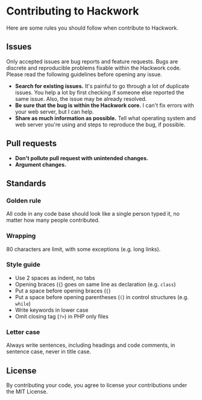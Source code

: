 # Contributing to Hackwork

Here are some rules you should follow when contribute to Hackwork.

## Issues

Only accepted issues are bug reports and feature requests. Bugs are discrete
and reproducible problems fixable within the Hackwork code. Please read the
following guidelines before opening any issue.

* **Search for existing issues.** It's painful to go through a lot of duplicate
issues. You help a lot by first checking if someone else reported the same
issue. Also, the issue may be already resolved.
* **Be sure that the bug is within the Hackwork core.** I can't fix errors with
your web server, but I can help.
* **Share as much information as possible.** Tell what operating system and
web server you're using and steps to reproduce the bug, if possible.

## Pull requests

* **Don't pollute pull request with unintended changes.**
* **Argument changes.**

## Standards

### Golden rule

All code in any code base should look like a single person typed it, no
matter how many people contributed.

### Wrapping

80 characters are limit, with some exceptions (e.g. long links).

### Style guide

* Use 2 spaces as indent, no tabs
* Opening braces (`{`) goes on same line as declaration (e.g. `class`)
* Put a space before opening braces (`{`)
* Put a space before opening parentheses (`(`) in control structures (e.g. `while`)
* Write keywords in lower case
* Omit closing tag (`?>`) in PHP only files

### Letter case

Always write sentences, including headings and code comments, in sentence case,
never in title case.

## License

By contributing your code, you agree to license your contributions under the
MIT License.